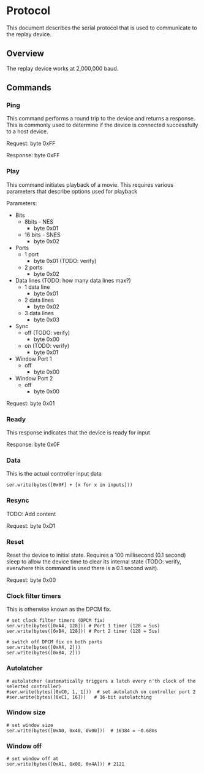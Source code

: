 # Protocol

This document describes the serial protocol that is used to communicate to the replay device.

## Overview

The replay device works at 2,000,000 baud.

## Commands

### Ping

This command performs a round trip to the device and returns a response. This is commonly used to determine if the device is connected successfully to a host device.

Request:
byte 0xFF

Response:
byte 0xFF

### Play

This command initiates playback of a movie. This requires various parameters that describe options used for playback

Parameters:

 * Bits
   * 8bits - NES
     * byte 0x01
   * 16 bits - SNES
   	 * byte 0x02
 * Ports
   * 1 port
   	 * byte 0x01 (TODO: verify)
   * 2 ports
     * byte 0x02
 * Data lines (TODO: how many data lines max?)
   * 1 data line
     * byte 0x01
   * 2 data lines
     * byte 0x02
   * 3 data lines
     * byte 0x03
 * Sync
   * off (TODO: verify)
     * byte 0x00
   * on (TODO: verify)
     * byte 0x01
 * Window Port 1
   * off
     * byte 0x00
 * Window Port 2
   * off
     * byte 0x00

Request:
byte 0x01

### Ready
This response indicates that the device is ready for input

Response:
byte 0x0F

### Data
This is the actual controller input data

```
ser.write(bytes([0x0F] + [x for x in inputs]))
```

### Resync

TODO: Add content

Request:
byte 0xD1

### Reset

Reset the device to initial state. Requires a 100 millisecond (0.1 second) sleep to allow the device time to clear its internal state (TODO: verify, everwhere this command is used there is a 0.1 second wait).

Request:
byte 0x00

### Clock filter timers

This is otherwise known as the DPCM fix.

```
# set clock filter timers (DPCM fix)
ser.write(bytes([0xA4, 128])) # Port 1 timer (128 = 5us)
ser.write(bytes([0xB4, 128])) # Port 2 timer (128 = 5us)

# switch off DPCM fix on both ports
ser.write(bytes([0xA4, 2]))
ser.write(bytes([0xB4, 2]))
```

### Autolatcher

```
# autolatcher (automatically triggers a latch every n'th clock of the selected controller)
#ser.write(bytes([0xC0, 1, 1]))  # set autolatch on controller port 2
#ser.write(bytes([0xC1, 16])) 	# 16-bit autolatching
```

### Window size

```
# set window size
ser.write(bytes([0xA0, 0x40, 0x00]))  # 16384 = ~0.68ms
```

### Window off

```
# set window off at
ser.write(bytes([0xA1, 0x08, 0x4A])) # 2121
```
